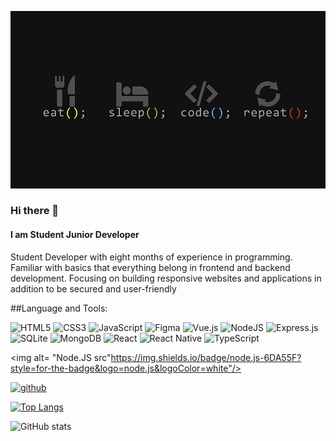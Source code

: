 ![img](./img/HD-wallpaper-technology-code-programming-programmer.jpg)

### Hi there 👋
#### I am Student Junior Developer

Student Developer with eight months of experience in programming. Familiar with basics that everything belong in frontend and backend development. Focusing on building responsive websites and applications in addition to be secured and user-friendly

##Language and Tools: 
 
![HTML5](https://img.shields.io/badge/html5-%23E34F26.svg?style=for-the-badge&logo=html5&logoColor=white)
![CSS3](https://img.shields.io/badge/css3-%231572B6.svg?style=for-the-badge&logo=css3&logoColor=white)
![JavaScript](https://img.shields.io/badge/javascript-%23323330.svg?style=for-the-badge&logo=javascript&logoColor=%23F7DF1E)
![Figma](https://img.shields.io/badge/figma-%23F24E1E.svg?style=for-the-badge&logo=figma&logoColor=white)
![Vue.js](https://img.shields.io/badge/vuejs-%2335495e.svg?style=for-the-badge&logo=vuedotjs&logoColor=%234FC08D)
![NodeJS](https://img.shields.io/badge/node.js-6DA55F?style=for-the-badge&logo=node.js&logoColor=white)
![Express.js](https://img.shields.io/badge/express.js-%23404d59.svg?style=for-the-badge&logo=express&logoColor=%2361DAFB)
![SQLite](https://img.shields.io/badge/sqlite-%2307405e.svg?style=for-the-badge&logo=sqlite&logoColor=white)
![MongoDB](https://img.shields.io/badge/MongoDB-%234ea94b.svg?style=for-the-badge&logo=mongodb&logoColor=white)
![React](https://img.shields.io/badge/react-%2320232a.svg?style=for-the-badge&logo=react&logoColor=%2361DAFB)
![React Native](https://img.shields.io/badge/react_native-%2320232a.svg?style=for-the-badge&logo=react&logoColor=%2361DAFB)
![TypeScript](https://img.shields.io/badge/typescript-%23007ACC.svg?style=for-the-badge&logo=typescript&logoColor=white)

<img alt= "Node.JS src"https://img.shields.io/badge/node.js-6DA55F?style=for-the-badge&logo=node.js&logoColor=white"/>



[<img src='https://cdn.jsdelivr.net/npm/simple-icons@3.0.1/icons/github.svg' alt='github' height='40'>](https://github.com/AshodJS21)  

[![Top Langs](https://github-readme-stats.vercel.app/api/top-langs/?username=AshodJS21)](https://github.com/anuraghazra/github-readme-stats)

![GitHub stats](https://github-readme-stats.vercel.app/api?username=AshodJS21&show_icons=true)  
 
